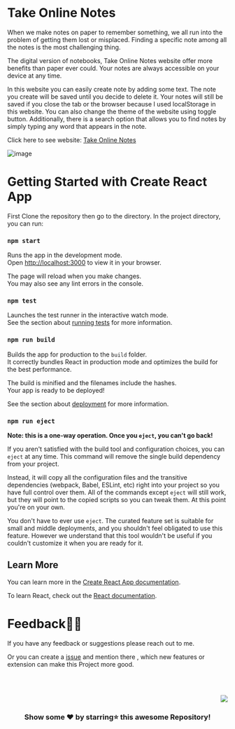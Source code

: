 # Take Online Notes

When we make notes on paper to remember something, we all run into the problem of getting them lost or misplaced. Finding a specific note among all the notes is the most challenging thing.

The digital version of notebooks, Take Online Notes website offer more benefits than paper ever could. Your notes are always accessible on your device at any time.

In this website you can easily create note by adding some text. The note you create will be saved until you decide to delete it. Your notes will still be saved if you close the tab or the browser because I used localStorage in this website. You can also change the theme of the website using toggle button. Additionally, there is a search option that allows you to find notes by simply typing any word that appears in the note. 

Click here to see website: [Take Online Notes](https://green-mushroom-02aac3f00.1.azurestaticapps.net/)

![image](https://user-images.githubusercontent.com/52650290/189545082-30f0e686-fdc1-4fa2-8b79-0dffd79b61d1.png)

# Getting Started with Create React App

First Clone the repository then go to the directory. In the project directory, you can run:

### `npm start`

Runs the app in the development mode.\
Open [http://localhost:3000](http://localhost:3000) to view it in your browser.

The page will reload when you make changes.\
You may also see any lint errors in the console.

### `npm test`

Launches the test runner in the interactive watch mode.\
See the section about [running tests](https://facebook.github.io/create-react-app/docs/running-tests) for more information.

### `npm run build`

Builds the app for production to the `build` folder.\
It correctly bundles React in production mode and optimizes the build for the best performance.

The build is minified and the filenames include the hashes.\
Your app is ready to be deployed!

See the section about [deployment](https://facebook.github.io/create-react-app/docs/deployment) for more information.

### `npm run eject`

**Note: this is a one-way operation. Once you `eject`, you can't go back!**

If you aren't satisfied with the build tool and configuration choices, you can `eject` at any time. This command will remove the single build dependency from your project.

Instead, it will copy all the configuration files and the transitive dependencies (webpack, Babel, ESLint, etc) right into your project so you have full control over them. All of the commands except `eject` will still work, but they will point to the copied scripts so you can tweak them. At this point you're on your own.

You don't have to ever use `eject`. The curated feature set is suitable for small and middle deployments, and you shouldn't feel obligated to use this feature. However we understand that this tool wouldn't be useful if you couldn't customize it when you are ready for it.

## Learn More

You can learn more in the [Create React App documentation](https://facebook.github.io/create-react-app/docs/getting-started).

To learn React, check out the [React documentation](https://reactjs.org/).

# Feedback✌🏼

If you have any feedback or suggestions please reach out to me.  

Or you can create a  <a href="https://github.com/samipak458/Take-Online-Notes/issues">issue</a> and mention there , which new features or extension can make this Project more good.

<!-- ------------------------------------------------------------------------------------------------------------------------------------------------------------------ -->

<br>
  
<br>

<p align="right"><a href="#top"><img src="https://img.shields.io/badge/-Back%20to%20Top-red?style=for-the-badge" /></a></p>

<div align="center">

### Show some ❤️ by starring⭐ this awesome Repository!

</div>
